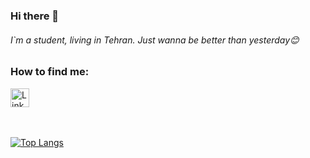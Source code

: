 ### Hi there 👋
###### I`m a student, living in Tehran. Just wanna be better than yesterday😊

### How to find me:

<a href="https://www.linkedin.com/in/seyedali-s-b30a4b1a0/"><img src="https://upload.wikimedia.org/wikipedia/commons/e/e9/Linkedin_icon.svg" alt="LinkedIn" width="30" height="30">
</a>
<br >
<br >
<br >

[![Top Langs](https://github-readme-stats.vercel.app/api/top-langs/?username=SAliSH79)](https://github.com/SAliSH79/github-readme-stats)

